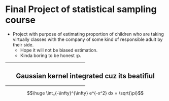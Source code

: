 <h1> Final Project of statistical sampling course </h1>

<ul>
    <li> Project with purpose of estimating proportion of children who are taking virtually classes with the company of some kind of responsible adult by their side.
    <ul>    
        <li> Hope it will not be biased estimation.
        <li> Kinda boring to be honest :p.
    </ul>
</ul>
<hr width=50%>
<h2 style="text-align:center"> Gaussian kernel integrated cuz its beatifiul </h2>
<hr width=50%>

$$\huge \int_{-\infty}^{\infty} e^{-x^2} dx = \sqrt{\pi}$$